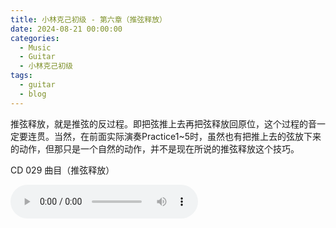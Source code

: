 ```yaml
---
title: 小林克己初级 - 第六章（推弦释放）
date: 2024-08-21 00:00:00
categories:
  - Music
  - Guitar
  - 小林克己初级
tags:
  - guitar
  - blog
---
```


推弦释放，就是推弦的反过程。即把弦推上去再把弦释放回原位，这个过程的音一定要连贯。当然，在前面实际演奏Practice1~5时，虽然也有把推上去的弦放下来的动作，但那只是一个自然的动作，并不是现在所说的推弦释放这个技巧。

<!-- more -->

CD 029 曲目（推弦释放）

<audio controls src="/guitar-lin/cd-029.mp3" />
